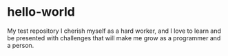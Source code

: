 # hello-world
My test repository
I cherish myself as a hard worker, and I love to learn and be presented with challenges that will make me grow as a programmer and a person.
